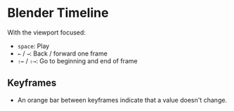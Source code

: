 # Blender Timeline

With the viewport focused:

- `space`: Play
- `←` / `→`: Back / forward one frame
- `⇧←` / `⇧→`: Go to beginning and end of frame

## Keyframes

- An orange bar between keyframes indicate that a value doesn't change.
